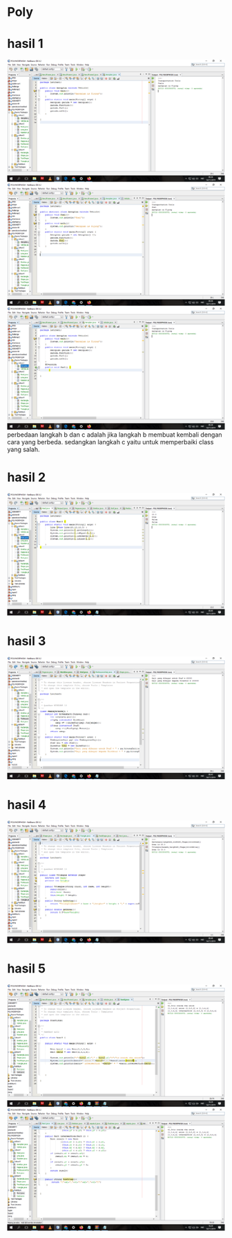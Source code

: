 # Poly
# hasil 1
![AltText](https://github.com/yuliusjati/Poly/blob/master/Screenshot%20(137).png)
![AltText](https://github.com/yuliusjati/Poly/blob/master/Screenshot%20(138).png)
![AltText](https://github.com/yuliusjati/Poly/blob/master/Screenshot%20(139).png)
perbedaan langkah b dan c adalah jika langkah b membuat kembali dengan cara yang  berbeda. sedangkan langkah c yaitu untuk memperbaiki class yang salah.
# hasil 2
![AltText](https://github.com/yuliusjati/Poly/blob/master/Screenshot%20(140).png)
# hasil 3
![AltText](https://github.com/yuliusjati/Poly/blob/master/Screenshot%20(141).png)
# hasil 4
![AltText](https://github.com/yuliusjati/Poly/blob/master/Screenshot%20(142).png)
# hasil 5
![AltText](https://github.com/yuliusjati/Poly/blob/master/Screenshot%20(143).png)
![AltText](https://github.com/yuliusjati/Poly/blob/master/Screenshot%20(144).png)
